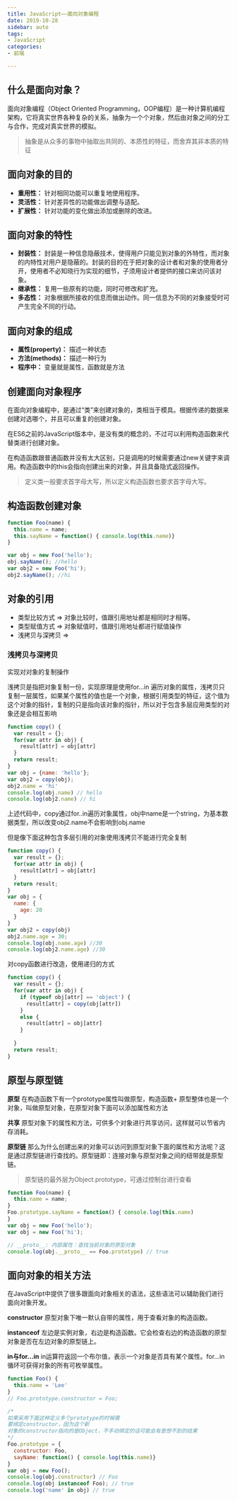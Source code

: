 ```yaml
---
title: JavaScript——面向对象编程
date: 2019-10-28
sidebar: auto
tags: 
- JavaScript
categories: 
- 前端

---
```


##  什么是面向对象？

面向对象编程（Object Oriented Programming，OOP编程）是一种计算机编程架构，它将真实世界各种复杂的关系，抽象为一个个对象，然后由对象之间的分工与合作，完成对真实世界的模拟。

> 抽象是从众多的事物中抽取出共同的、本质性的特征，而舍弃其非本质的特征

## 面向对象的目的

- **重用性：** 针对相同功能可以重复地使用程序。
- **灵活性：** 针对差异性的功能做出调整与适配。
- **扩展性：** 针对功能的变化做出添加或删除的改进。

## 面向对象的特性

- **封装性：** 封装是一种信息隐蔽技术，使得用户只能见到对象的外特性，而对象的内特性对用户是隐蔽的。封装的目的在于把对象的设计者和对象的使用者分开，使用者不必知晓行为实现的细节，子须用设计者提供的接口来访问该对象。
- **继承性：** 复用一些原有的功能，同时可修改和扩充。
- **多态性：** 对象根据所接收的信息而做出动作。同一信息为不同的对象接受时可产生完全不同的行动。

## 面向对象的组成

- **属性(property)：** 描述一种状态
- **方法(methods)：** 描述一种行为
- **程序中：** 变量就是属性，函数就是方法

## 创建面向对象程序

在面向对象编程中，是通过“类”来创建对象的，类相当于模具。根据传递的数据来创建对选哪个，并且可以重复的创建对象。

在ES6之前的JavaScript版本中，是没有类的概念的，不过可以利用构造函数来代替类进行创建对象。

在构造函数跟普通函数并没有太大区别，只是调用的时候需要通过new关键字来调用。构造函数中的this会指向创建出来的对象，并且具备隐式返回操作。

> 定义类一般要求首字母大写，所以定义构造函数也要求首字母大写。

## 构造函数创建对象

```js
function Foo(name) {
  this.name = name;
  this.sayName = function() { console.log(this.name)}
}

var obj = new Foo('hello');
obj.sayName(); //hello
var obj2 = new Foo('hi');
obj2.sayName(); //hi
```

## 对象的引用

- 类型比较方式 => 对象比较时，值跟引用地址都是相同时才相等。
- 类型赋值方式 => 对象赋值时，值跟引用地址都进行赋值操作
- 浅拷贝与深拷贝 => 

### 浅拷贝与深拷贝
实现对对象的复制操作

浅拷贝是指把对象复制一份，实现原理是使用for...in 遍历对象的属性，浅拷贝只复制一层属性，如果某个属性的值也是一个对象，根据引用类型的特征，这个值为这个对象的指针，复制的只是指向该对象的指针，所以对于包含多层应用类型的对象还是会相互影响

```js
function copy() {
  var result = {};
  for(var attr in obj) {
    result[attr] = obj[attr]
  }
  return result;
}
var obj = {name: 'hello'};
var obj2 = copy(obj);
obj2.name = 'hi'
console.log(obj.name) // hello
console.log(obj2.name) // hi

```

上述代码中，copy通过for..in遍历对象属性，obj中name是一个string，为基本数据类型，所以改变obj2.name不会影响到obj.name

但是像下面这种包含多层引用的对象使用浅拷贝不能进行完全复制

```js
function copy() {
  var result = {};
  for(var attr in obj) {
    result[attr] = obj[attr]
  }
  return result;
}
var obj = {
  name: {
    age: 20
  }
}
var obj2 = copy(obj)
obj2.name.age = 30;
console.log(obj.name.age) //30
console.log(obj2.name.age) //30
```

对copy函数进行改造，使用递归的方式

```js
function copy() {
  var result = {};
  for(var attr in obj) {
    if (typeof obj[attr] == 'object') {
      result[attr] = copy(obj[attr])
    }
    else {
      result[attr] = obj[attr]
    }
    
  }
  return result;
}
```

## 原型与原型链

**原型** 在构造函数下有一个prototype属性叫做原型，构造函数+ 原型整体也是一个对象，叫做原型对象，在原型对象下面可以添加属性和方法

**共享** 原型对象下的属性和方法，可供多个对象进行共享访问，这样就可以节省内存消耗。

**原型链** 那么为什么创建出来的对象可以访问到原型对象下面的属性和方法呢？这是通过原型链进行查找的。原型链即：连接对象与原型对象之间的纽带就是原型链。

> 原型链的最外层为Object.prototype，可通过控制台进行查看

```js
function Foo(name) {
  this.name = name;
}
Foo.prototype.sayName = function() { console.log(this.name)
}
var obj = new Foo('hello');
var obj = new Foo('hi');

// __proto__: 内部属性：查找当前对象的原型对象
console.log(obj.__proto__ == Foo.prototype) // true
```

## 面向对象的相关方法

在JavaScript中提供了很多跟面向对象相关的语法，这些语法可以辅助我们进行面向对象开发。

**constructor** 原型对象下唯一默认自带的属性，用于查看对象的构造函数。

**instanceof** 左边是实例对象，右边是构造函数。它会检查右边的构造函数的原型对象是否在左边对象的原型链上。

**in与for...in** in运算符返回一个布尔值，表示一个对象是否具有某个属性。for...in循环可获得对象的所有可枚举属性。

```js
function Foo() {
  this.name = 'Lee'
}
// Foo.prototype.constructor = Foo;

/*
如果采用下面这种定义多个prototype的时候需
要绑定constructor，因为这个新
对象的constructor指向的是Object，不手动绑定的话可能会有意想不到的结果
*/
Foo.prototype = {
  constructor: Foo, 
  sayName: function() { console.log(this.name)}
}
var obj = new Foo();
console.log(obj.constructor) // Foo
console.log(obj instanceof Foo); // true
console.log('name' in obj) // true
```
